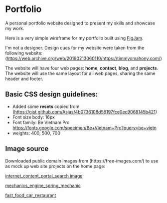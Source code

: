 # Portfolio


A personal portfolio website designed to present my skills and showcase my work.

Here is a very simple wireframe for my portfolio built using [FigJam](https://www.figma.com/file/m4qT6pQFJhMUwgO150SbAy/Portafolio-Website?node-id=0%3A1).
<br>

I'm not a designer. Design cues for my website were taken from the following website:(https://web.archive.org/web/20190213060110/https://timmyomahony.com/)

The website will have four web pages: **home**, **contact**, **blog**, and **projects**. The website will use the same layout for all web pages, sharing the same header and footer.

## Basic CSS design guidelines:
- Added some **resets** copied from (https://gist.github.com/Asjas/4b0736108d56197fce0ec9068145b421)
- Font size body: 16px
- Font family: Be Vietnam Pro
https://fonts.google.com/specimen/Be+Vietnam+Pro?query=be+vietn
- weights: 400, 500, 700

## Image source
<p>Downloaded public domain images from (https://free-images.com/) to use as mock up web site projects on the home page:</p>

[internet_content_portal_search image](https://free-images.com/display/internet_content_portal_search.html)

[mechanics_engine_spring_mechanic](https://free-images.com/display/mechanics_engine_springs_mechanic.html)

[fast_food_car_restaurant](https://free-images.com/display/fast_food_car_restaurant.html)
